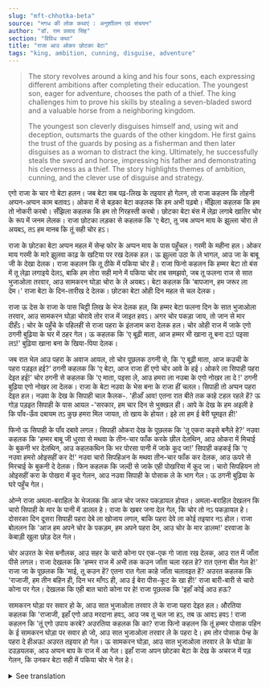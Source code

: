 ```yaml
---
slug: "mft-chhotka-beta"
source: "मगध की लोक कथाएं : अनुशाीलन एवं संचयन"
author: "डॉ. राम प्रसाद सिंह"
section: "विविध कथा"
title: "राजा आउ ओकर छोटका बेटा"
tags: "king, ambition, cunning, disguise, adventure"
---
```

<blockquote>
The story revolves around a king and his four sons, each expressing different ambitions after completing their education. The youngest son, eager for adventure, chooses the path of a thief. The king challenges him to prove his skills by stealing a seven-bladed sword and a valuable horse from a neighboring kingdom. 

The youngest son cleverly disguises himself and, using wit and deception, outsmarts the guards of the other kingdom. He first gains the trust of the guards by posing as a fisherman and then later disguises as a woman to distract the king. Ultimately, he successfully steals the sword and horse, impressing his father and demonstrating his cleverness as a thief. The story highlights themes of ambition, cunning, and the clever use of disguise and strategy.
</blockquote>

एगो राजा के चार गो बेटा हलन। जब बेटा सब पढ़-लिख के तइयार हो गेलन, तो राजा कहलन कि तोहनी अप्पन-अप्पन काम बतावऽ। ओकरा में से बड़का बेटा कहलक कि हम अभी पढ़बो। मँझिला कहलक कि हम तो नोकरी करबो। सँझिला कहलक कि हम तो गिरहस्ती करबो। छोटका बेटा बंस में लेढ़ा लगाबे खातिर चोर के रूप में जनम लेलक। राजा छोटका लड़का से कहलक कि 'ए बेटा, तू जब अप्पन माय के झुल्ला चोरा ले अयबऽ, तऽ हम मानब कि तूं सही चोर हऽ। 

राजा के छोटका बेटा अप्पन महल में सेन्ह फोर के अप्पन माय के पास पहुँचल। गरमी के महीना हल। ओकर माय गरमी के मारे झुलवा काढ़ के खटिया पर रख देलक हल। ऊ झुल्ला उठा के ले भागल, आउ जा के बाबू जी के देखा देलक। राजा कहलन कि तू ठीके में पकिया चोर हें। राजा फिनो कहलन कि हम्मर बेटा तो बंस में तू लेढ़ा लगाइये देलऽ, बाकि हम तोरा सही माने में पकिया चोर तब समझवो, जब तू फलना राज से सात भुजाओला तरवार, आउ सामकरन घोड़ा चोरा के ले अयबऽ। बेटा कहलक कि 'बापजान, हम जरूर ला देम।' राजा बेटा के दिन-तारीख दे देलक। छोटका बेटा ओही दिन महल से चल देलक।
 
राजा ऊ देस के राजा के पास चिट्टी लिख के भेज देलक हल, कि हम्मर बेटा फलना दिन के सात भुजाओला तरवार, आउ सामकरन घोड़ा चोरावे तोर राज में जाइत हवऽ। अगर चोर पकड़ा जाय, तो जान से मार दीहँऽ। चोर के पहुँचे के पहिलहीं से राजा पहरा के इंतजाम करा देलक हल। चोर ओही राज में जाके एगो ठगनी बुढ़िया के घर में ठहर गेल। ऊ कहलक कि 'ए बूढ़ी माता, आज हम्मर भी खाना तू बना दऽ! पइसा लऽ!' बुढ़िया खाना बना के खिया-पिया देलक। 

जब रात भेल आउ पहरा के अवाज आयल, तो चोर पूछलक ठगनी से, कि 'ए बूढ़ी माता, आज कउची के पहरा पड़इत हई?’ ठगनी कहलक कि 'ए बेटा, आज राजा हीं एगो चोर आवे के हई। ओकरे ला सिपाही पहरा देइत हई!' चोर ठगनी से कहलक कि 'ए माता, पइसा ले, आउ हमरा ला नउबा के एगो नोखर ला दे !' ठगनी बुढ़िया एगो नोखर ला देलक। राजा के बेटा नउवा के भेस बना के राजा हीं चलल। सिपाही तो अप्पन पहरा देइत हल। नउवा के देख के सिपाही चाल कैलक-. 'हीआँ आव! एतना रात बीते तक काहे टहल रहले हें? ऊ गोड़ पड़इत सिपाही के पास आयल -'सरकार, हम चार दिन से भुक्खल ही। आपे के देख के हम अइली हे कि पाँव-ऊँव दबायम तऽ कुछ हमरा मिल जायत, तो खाय के होयत। इहे ला हम ई बेरी घूमइत ही!' 

फिनो ऊ सिपाही के पाँव दबावे लगल। सिपाही ओकरा देख के पूछलक कि 'तू एकरा कइसे बनैले हे?’ नउवा कहलक कि 'हम्मर बाबू जी धुरवा से मथवा के तीन-चार फाँक करके छील देलथिन, आउ ओकरा में मिचाई के बुकनी भर देलथिन, आउ कहलकथिन कि भर पोरसा पानी में जाके कूद जा!' सिपाही कहकई कि 'ए नउवा हमरो ओइसहीं कर दे!' नउवा चारो सिपहिअन के मथवा तीन-चार फाँक कर देलक, आउ ऊपरे से मिरचाई के बुकनी दे देलक। फिन कहलक कि जल्दी से जाके एही पोखरिया में कूद जा। चारो सिपहियन तो ओइसहीं करा के पोखरा में कूद गेलन, आउ नउवा सिपाही के पोसाक ले के भाग गेल। ऊ ठगनी बुढ़िया के घरे पहुँच गेल। 

ओन्‍ने राजा अमला-बराहिल के भेजलक कि आज चोर जरूर पकड़ायल होयत। अमला-बराहिल देखलन कि चारो सिपाही के मार के पानी में डालल हे। राजा के खबर जना देल गेल, कि चोर तो नऽ पकड़ायल हे। दोसरका दिन दूसरा सिपाही पहरा देबे ला खोजाय लगल, बाकि पहरा देवे ला कोई तइयार नऽ होल। राजा बोललन कि 'आज हम अपने चोर के पकड़म, हम अपने पहरा देम, आउ चोर के मार डालम!' दरवाजा के केबाड़ी खुला छोड़ देल गेल। 

चोर अउरत के भेस बनौलक, आउ सहर के चारो कोना पर एक-एक गो जाता रख देलक, आउ रात में जाँता पीसे लगल। राजा देखलक कि 'हम्मर राज में अभी तक कउन जाँता चला रहल हे? रात एतना बीत गेल हे!' राजा जा के पूछलक कि 'माई, तू कउन हें? एतना रात गेला काहे जाँता चलावइत हें? अउरत कहलक कि 'राजाजी, हम तीन बहिन ही, दिन भर माँगऽ ही, आउ ई बेरा पीस-कूट के खा ही!' राजा बारी-बारी से चारो कोना पर गेल। देखलक कि एही बात चारो कोना पर हे! राजा पूछलक कि 'इहाँ कोई आउ हऊ?  

सामकरन घोड़ा पर सवार हो के, आउ सात भुजाओला तरवार ले के राजा पहरा देइत हल। औरतिया कहलक कि 'राजाजी, इहाँ एगो आउ मरदाना हवऽ, आउ जब तू चल जा हऽ, तब ऊ आवऽ हवऽ ! राजा कहलन कि 'तूं एगो उपाय करबे? अउरतिया कहलक कि का? राजा फिनो कहलन कि तूं हम्मर पोसाक पहिन के ई सामकरन घोड़ा पर सवार हो जो, आउ सात भुजाओला तरवार ले के पहरा दे। हम तोर पोसाक पेन्ह के पहरा दे हीअऊ! अउरत तइयार हो गेल। ऊ सामकरन घोड़ा, आउ सात भुजाओला तरवार ले के घोड़ा के दउड़यलक, आउ अप्पन बाप के राज में आ गेल। इहाँ राजा अपन छोटका बेटा के देख के अचरज में पड़ गेलन, कि उनकर बेटा सही में पकिया चोर भे गेल हे।

<details>
<summary>See translation</summary>

Once upon a time, there was a king with four sons. When they finished their education and were ready, the king said to them to express their ambitions. The eldest son said, "I want to continue studying." The middle son said, "I want to work." The youngest son said, "I want to manage a household." However, the youngest son chose to become a thief under the guise of seeking adventure. The king told the youngest son, "Son, when you steal a swing for your mother, then I will believe you are a true thief."

The king's youngest son sneakily went to his mother’s house. It was summer, and due to the heat, his mother had laid down a swing on the bed. He stole the swing and showed it to his father. The king said, "You are indeed a seasoned thief. But I will only consider you a true thief when you steal the seven-bladed sword and the valuable horse from a certain kingdom." The son replied, "Father, I will surely bring it." The king gave him a date and the youngest son set off from the palace that very day.

The king sent a letter to the other kingdom stating that on a specific day, his son would come to steal a seven-bladed sword and a valuable horse. If the thief is caught, he should be killed. The king prepared guards to catch the thief even before he arrived. The thief reached that kingdom and stayed at the house of a cunning old woman. He said to her, "Oh, elderly mother, please cook food for me today! Take this money!" The old woman prepared the food and served it to him.

When night fell and the guards made rounds, the thief asked the old woman, "Oh, elderly mother, what is the guard's plan tonight?" The old woman replied, "Oh son, tonight the king is expecting a thief. That’s why the soldiers are guarding!" The thief said, "Oh mother, take this money and give me a disguise as a fisherman!" The old woman gave him the fisherman’s attire. The king's son dressed as a fisherman and went towards the palace. The soldiers were patrolling, and seeing the fisherman, one soldier said, "Hey! Why are you wandering around at this hour?" The fisherman approached the soldier and said, "Sir, I haven’t eaten for four days. I came here hoping to find something to eat. That’s why I’m wandering around!" 

Then he began to massage the soldier's feet. The soldier, seeing him, asked, "How did you become a fisherman?" The fisherman replied, "My father in the village had me cut and peel some fish, then he told me to jump into the water with it!" The soldier said, "Hey fisherman, do the same for me!" The fisherman massaged all four soldiers’ feet, then told them to quickly jump into the pond. All four soldiers followed his instructions and jumped into the pond, and the fisherman took off with the soldiers' uniforms. He returned to the cunning old woman’s house.

The king sent his servants to check if the thief had indeed been caught. The servants saw that the four soldiers had been knocked out and thrown into the water. The king was informed that the thief had not been caught. The next day, another soldier was assigned to keep watch, but no one was willing to take the duty. The king declared, "Today I will catch the thief myself. I will keep guard and I will kill the thief!" They left the door open.

The thief disguised himself as a woman and placed one lookout at each corner of the city, and at night began to grind grain. The king noticed, “Who is still grinding grain in my kingdom at this late hour?” The king went to ask, “Mother, who are you? Why are you grinding grain at this hour?” The woman replied, “Oh, Your Majesty, we are three sisters, begging all day, and at this hour, we grind grain to eat!" The king checked all four corners and saw the same situation everywhere! He then asked, "Is there anyone else here?"

Saddling the valuable horse and armed with the seven-bladed sword, the king himself kept watch. The women said, “Your Majesty, there is one more man around, and he comes when you leave!” The king asked, “Will you come up with a plan?” The woman replied, “What should I do?” The king said again, “You wear my clothes, ride this valuable horse, and keep watch with the seven-bladed sword. I will wear your clothes and keep watch here!” The woman agreed. She rode the horse and took the sword, then rode off and returned to her father’s kingdom. Here, the king was astonished to see his youngest son, realizing that his son had indeed become a seasoned thief.
</details>